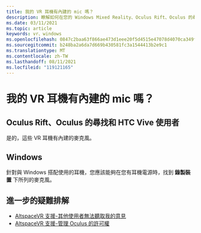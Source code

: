 ```yaml
---
title: 我的 VR 耳機有內建的 mic 嗎？
description: 瞭解如何在您的 Windows Mixed Reality、Oculus Rift、Oculus 的尋找或 HTC Vive 耳機上檢查內建的麥克風。
ms.date: 03/11/2021
ms.topic: article
keywords: vr、windows
ms.openlocfilehash: 0847c2baa63f866ae473d1eee20f5d4515e47078d4070ca349ffc812cb82f2aa
ms.sourcegitcommit: b248ba2a6da7d669b430581fc3a1544413b2e9c1
ms.translationtype: MT
ms.contentlocale: zh-TW
ms.lasthandoff: 08/11/2021
ms.locfileid: "119121165"
---
```

# <a name="does-my-vr-headsets-have-a-built-in-mic"></a>我的 VR 耳機有內建的 mic 嗎？

## <a name="oculus-rift-oculus-quest-and-htc-vive-users"></a>Oculus Rift、Oculus 的尋找和 HTC Vive 使用者

是的，這些 VR 耳機有內建的麥克風。

## <a name="windows"></a>Windows

針對與 Windows 搭配使用的耳機，您應該能夠在您有耳機電源時，找到 **錄製裝置** 下所列的麥克風。

## <a name="further-troubleshooting"></a>進一步的疑難排解

* [AltspaceVR 支援-其他使用者無法聽取我的意見](other-users-cant-hear-me.md)
* [AltspaceVR 支援-管理 Oculus 的許可權](../getting-started/oculus-controls.md#managing-permissions)